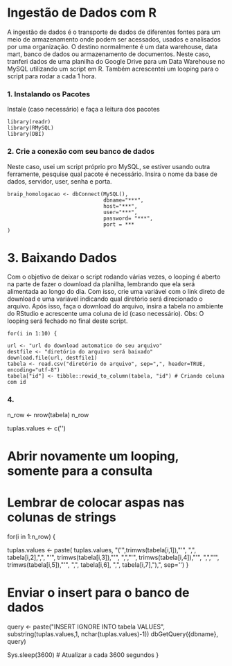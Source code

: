 # Ingestão de Dados com R
A ingestão de dados é o transporte de dados de diferentes fontes para um meio de armazenamento onde podem ser acessados, usados e analisados por uma organização. O destino normalmente é um data warehouse, data mart, banco de dados ou armazenamento de documentos. Neste caso, tranferi dados de uma planilha do Google Drive para um Data Warehouse no MySQL utilizando um script em R. Também acrescentei um looping para o script para rodar a cada 1 hora.

### 1. Instalando os Pacotes 
Instale (caso necessário) e faça a leitura dos pacotes
```
library(readr)
library(RMySQL)
library(DBI)
```

### 2. Crie a conexão com seu banco de dados
Neste caso, usei um script próprio pro MySQL, se estiver usando outra ferramente, pesquise qual pacote é necessário.
Insira o nome da base de dados, servidor, user, senha e porta.
```
braip_homologacao <- dbConnect(MySQL(),
                               dbname="***",
                               host="***",
                               user="***",
                               password= "***",
                               port = ***
)
```
# 3. Baixando Dados
Com o objetivo de deixar o script rodando várias vezes, o looping é aberto na parte de fazer o download da planilha, lembrando que ela será alimentada ao longo do dia. Com isso, crie uma variável com o link direto de download e uma variável indicando qual diretório será direcionado o arquivo. Após isso, faça o download do arquivo, insira a tabela no ambiente do RStudio e acrescente uma coluna de id (caso necessário).
Obs: O looping será fechado no final deste script.
```
for(i in 1:10) {

url <- "url do download automatico do seu arquivo"
destfile <- "diretório do arquivo será baixado"
download.file(url, destfile1)
tabela <- read.csv("diretório do arquivo", sep=",", header=TRUE, encoding="utf-8")
tabela["id"] <- tibble::rowid_to_column(tabela, "id") # Criando coluna com id
```
### 4. 
n_row <- nrow(tabela) 
n_row

tuplas.values <- c('')

# Abrir novamente um looping, somente para a consulta
# Lembrar de colocar aspas nas colunas de strings
  
for(i in 1:n_row) {

  
tuplas.values <- paste( tuplas.values,
                 "('",trimws(tabela[i,1]),"'",
                 ",", tabela[i,2],",",
                 "'", trimws(tabela[i,3]),"'",
                 ",","'", trimws(tabela[i,4]),"'",
                 ",","'", trimws(tabela[i,5]),"'",
                 ",", tabela[i,6],
                 ",", tabela[i,7],"),",
                sep='')
}

# Enviar o insert para o banco de dados
query <- paste("INSERT IGNORE INTO tabela VALUES", substring(tuplas.values,1, nchar(tuplas.values)-1))
dbGetQuery({dbname}, query)

Sys.sleep(3600) # Atualizar a cada 3600 segundos
}
